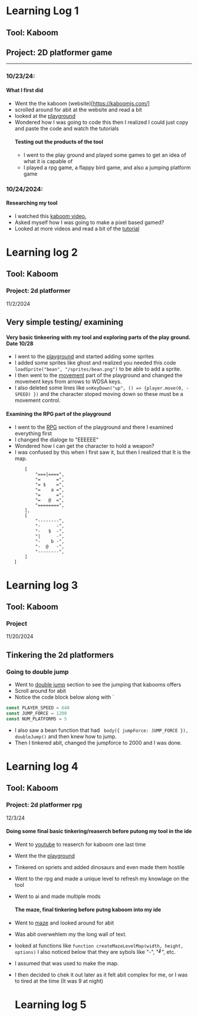 # Learning Log 1

## Tool: **Kaboom**

## Project: **2D platformer game**

---

### 10/23/24:
#### What I first did
* Went the the kaboom (website)[https://kaboomjs.com/]
* scrolled around for abit at the website and read a bit
* looked at the [playground](https://kaboomjs.com/play?example=add)
* Wondered how I was going to code this then I realized I could just copy and paste the code and watch the tutorials
  #### Testing out the products of the tool
  * I went to the play ground and played some games to get an idea of what it is capable of
  * I played a rpg game, a flappy bird game, and also a jumping platform game

### 10/24/2024:
#### Researching my tool
* I watched this [kaboom video.](https://www.youtube.com/watch?v=iRXI6ThRJvM&list=PLNwtXgWIx3rgk68WwrykC7BIJ50kT6ZpS)
* Asked myself how I was going to make a pixel based gamed?
* Looked at more videos and read a bit of the [tutorial](https://kaboomjs.com/doc/setup)


<!-- 
* Links you used today (websites, videos, etc)
* Things you tried, progress you made, etc
* Challenges, a-ha moments, etc
* Questions you still have
* What you're going to try next
-->
# Learning log 2
## Tool: Kaboom
### Project: 2d platformer
11/2/2024
## Very simple testing/ examining
#### Very basic tinkeering with my tool and exploring parts of the play ground. Date 10/28
* I went to the [playground](https://kaboomjs.com/play?example=add) and started adding some sprites
* I added some sprites like ghost and realized you needed this code `loadSprite("bean", "/sprites/bean.png")` to be able to add a sprite.
* I then went to the [movement](https://kaboomjs.com/play?example=movement) part of the playground and changed the movement keys from arrows to WDSA keys.
* I also deleted some lines like `onKeyDown("up", () => {player.move(0, -SPEED) })` and the character stoped moving down so these must be a movement control.
#### Examining the RPG part of the playground
* I went to the [RPG](https://kaboomjs.com/play?example=rpg) section of the playground and there I examined everything first
* I changed the dialoge to "EEEEEE"
* Wondered how I can get the character to hold a weapon?
*  I was confused by this when I first saw it, but then I realized that It is the map.


 ````   const levels = [
		[
			"===|====",
			"=      =",
			"= $    =",
			"=    a =",
			"=      =",
			"=   @  =",
			"========",
		],
		[
			"--------",
			"-      -",
			"-   $  -",
			"|      -",
			"-    b -",
			"-  @   -",
			"--------",
		]
	]
````
# Learning log 3
## Tool: Kaboom
### Project

11/20/2024
## Tinkering the 2d platformers
 
  ### Going to double jump
* Went to [double jump](https://kaboomjs.com/play?example=doublejump) section to see the jumping that kabooms offers
* Scroll around for abit
* Notice the code block below along with `
````js
const PLAYER_SPEED = 640
const JUMP_FORCE = 1200
const NUM_PLATFORMS = 5
````
* I also saw a bean function that had ` body({ jumpForce: JUMP_FORCE }), doubleJump()` and then knew how to jump.
* Then I tinkered abit, changed the jumpforce to 2000 and I was done.


# Learning log 4
## Tool: Kaboom
### Project: 2d platformer rpg

12/3/24
#### Doing some final basic tinkering/reaserch before putong my tool in the ide

* Went to [youtube](https://www.youtube.com/) to reaserch for kaboom one last time
* Went the the [playground](https://kaboomjs.com/play?example=gravity)
* Tinkered on spriets and added dinosaurs and even made them  hostile
* Went to the rpg and made a unique level to refresh my knowlage on the tool
* Went to ai and made multiple mods

  #### The maze, final tinkering before putng kaboom into my ide
* Went to [maze](https://kaboomjs.com/play?example=maze) and looked around for abit
* Was abit overwehlem my the long wall of text.
* looked at functions like `function createMazeLevelMap(width, height, options)` I also noticed below that they are  sybols like "-", "┛", etc.
* I assumed that was used to make the map.
* I then decided to chek it out later as it felt abit complex for me, or I was to tired at the time (It was 9 at night)


  # Learning log 5
